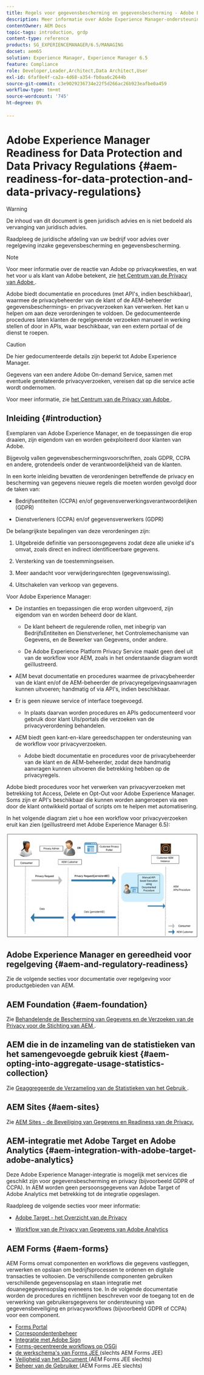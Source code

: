 ```yaml
---
title: Regels voor gegevensbescherming en gegevensbescherming - Adobe Experience Manager-gereedheid
description: Meer informatie over Adobe Experience Manager-ondersteuning voor de verschillende Data Protection and Data Privacy Regulations. Het omvat de algemene gegevensbeschermingsverordening van de EU (GDPR), de California Consumer Privacy Act en de wijze waarop een nieuw AEM-project moet worden uitgevoerd.
contentOwner: AEM Docs
topic-tags: introduction, grdp
content-type: reference
products: SG_EXPERIENCEMANAGER/6.5/MANAGING
docset: aem65
solution: Experience Manager, Experience Manager 6.5
feature: Compliance
role: Developer,Leader,Architect,Data Architect,User
exl-id: 6faf8e4f-ca2a-4d68-a354-fb0aa6c2644b
source-git-commit: c3e9029236734e22f5d266ac26b923eafbe0a459
workflow-type: tm+mt
source-wordcount: '745'
ht-degree: 0%

---
```


# Adobe Experience Manager Readiness for Data Protection and Data Privacy Regulations {#aem-readiness-for-data-protection-and-data-privacy-regulations}

>[!WARNING]
>
>De inhoud van dit document is geen juridisch advies en is niet bedoeld als vervanging van juridisch advies.
>
>Raadpleeg de juridische afdeling van uw bedrijf voor advies over regelgeving inzake gegevensbescherming en gegevensbescherming.

>[!NOTE]
>
>Voor meer informatie over de reactie van Adobe op privacykwesties, en wat het voor u als klant van Adobe betekent, zie [ het Centrum van de Privacy van Adobe ](https://www.adobe.com/privacy.html).

Adobe biedt documentatie en procedures (met API&#39;s, indien beschikbaar), waarmee de privacybeheerder van de klant of de AEM-beheerder gegevensbeschermings- en privacyverzoeken kan verwerken. Het kan u helpen om aan deze verordeningen te voldoen. De gedocumenteerde procedures laten klanten de regelgevende verzoeken manueel in werking stellen of door in APIs, waar beschikbaar, van een extern portaal of de dienst te roepen.

>[!CAUTION]
>
>De hier gedocumenteerde details zijn beperkt tot Adobe Experience Manager.
>
>Gegevens van een andere Adobe On-demand Service, samen met eventuele gerelateerde privacyverzoeken, vereisen dat op die service actie wordt ondernomen.
>
>Voor meer informatie, zie [ het Centrum van de Privacy van Adobe ](https://www.adobe.com/privacy.html).

## Inleiding {#introduction}

Exemplaren van Adobe Experience Manager, en de toepassingen die erop draaien, zijn eigendom van en worden geëxploiteerd door klanten van Adobe.

Bijgevolg vallen gegevensbeschermingsvoorschriften, zoals GDPR, CCPA en andere, grotendeels onder de verantwoordelijkheid van de klanten.

In een korte inleiding bevatten de verordeningen betreffende de privacy en bescherming van gegevens nieuwe regels die moeten worden gevolgd door de taken van:

* Bedrijfsentiteiten (CCPA) en/of gegevensverwerkingsverantwoordelijken (GDPR)

* Dienstverleners (CCPA) en/of gegevensverwerkers (GDPR)

De belangrijkste bepalingen van deze verordeningen zijn:

1. Uitgebreide definitie van persoonsgegevens zodat deze alle unieke id&#39;s omvat, zoals direct en indirect identificeerbare gegevens.

2. Versterking van de toestemmingseisen.

3. Meer aandacht voor verwijderingsrechten (gegevenswissing).

4. Uitschakelen van verkoop van gegevens.

Voor Adobe Experience Manager:

* De instanties en toepassingen die erop worden uitgevoerd, zijn eigendom van en worden beheerd door de klant.

   * De klant beheert de regulerende rollen, met inbegrip van BedrijfsEntiteiten en Dienstverlener, het Controlemechanisme van Gegevens, en de Bewerker van Gegevens, onder andere.

   * De Adobe Experience Platform Privacy Service maakt geen deel uit van de workflow voor AEM, zoals in het onderstaande diagram wordt geïllustreerd.

* AEM bevat documentatie en procedures waarmee de privacybeheerder van de klant en/of de AEM-beheerder de privacyregelgevingsaanvragen kunnen uitvoeren; handmatig of via API&#39;s, indien beschikbaar.

* Er is geen nieuwe service of interface toegevoegd.

   * In plaats daarvan worden procedures en APIs gedocumenteerd voor gebruik door klant UIs/portals die verzoeken van de privacyverordening behandelen.

* AEM biedt geen kant-en-klare gereedschappen ter ondersteuning van de workflow voor privacyverzoeken.

   * Adobe biedt documentatie en procedures voor de privacybeheerder van de klant en de AEM-beheerder, zodat deze handmatig aanvragen kunnen uitvoeren die betrekking hebben op de privacyregels.

Adobe biedt procedures voor het verwerken van privacyverzoeken met betrekking tot Access, Delete en Opt-Out voor Adobe Experience Manager. Soms zijn er API&#39;s beschikbaar die kunnen worden aangeroepen via een door de klant ontwikkeld portaal of scripts om te helpen met automatisering.

In het volgende diagram ziet u hoe een workflow voor privacyverzoeken eruit kan zien (geïllustreerd met Adobe Experience Manager 6.5):

![ de Bescherming van Gegevens en Privacy ](assets/data-protection-and-privacy-01.png)

## Adobe Experience Manager en gereedheid voor regelgeving {#aem-and-regulatory-readiness}

Zie de volgende secties voor documentatie over regelgeving voor productgebieden van AEM.

## AEM Foundation {#aem-foundation}

Zie [ Behandelende de Bescherming van Gegevens en de Verzoeken van de Privacy voor de Stichting van AEM ](/help/sites-administering/handling-gdpr-requests-for-aem-platform.md).

## AEM die in de inzameling van de statistieken van het samengevoegde gebruik kiest {#aem-opting-into-aggregate-usage-statistics-collection}

Zie [ Geaggregeerde de Verzameling van de Statistieken van het Gebruik ](/help/sites-deploying/opt-in-aggregated-usage-statistics.md).

## AEM Sites {#aem-sites}

Zie [ AEM Sites - de Beveiliging van Gegevens en Readiness van de Privacy.](/help/sites-administering/gdpr-compliance-sites.md)

## AEM-integratie met Adobe Target en Adobe Analytics {#aem-integration-with-adobe-target-adobe-analytics}

Deze Adobe Experience Manager-integratie is mogelijk met services die geschikt zijn voor gegevensbescherming en privacy (bijvoorbeeld GDPR of CCPA). In AEM worden geen persoonsgegevens van Adobe Target of Adobe Analytics met betrekking tot de integratie opgeslagen.

Raadpleeg de volgende secties voor meer informatie:

* [ Adobe Target - het Overzicht van de Privacy ](https://developer.adobe.com/target/before-implement/privacy/cmp-privacy-and-general-data-protection-regulation/?lang=en)

* [ Workflow van de Privacy van Gegevens van Adobe Analytics ](https://experienceleague.adobe.com/docs/analytics/admin/admin-tools/data-governance/an-gdpr-workflow.html?lang=nl-NL)

## AEM Forms {#aem-forms}

AEM Forms omvat componenten en workflows die gegevens vastleggen, verwerken en opslaan om bedrijfsprocessen te ordenen en digitale transacties te voltooien. De verschillende componenten gebruiken verschillende gegevensopslag en staan integratie met douanegegevensopslag eveneens toe. In de volgende documentatie worden de procedures en richtlijnen beschreven voor de toegang tot en de verwerking van gebruikersgegevens ter ondersteuning van gegevensbeveiliging en privacyworkflows (bijvoorbeeld GDPR of CCPA) voor een component.

* [Forms Portal](/help/forms/using/forms-portal-handling-user-data.md)
* [Correspondentenbeheer](/help/forms/using/correspondence-management-handling-user-data.md)
* [Integratie met Adobe Sign](/help/forms/using/integration-adobe-sign-handling-user-data.md)
* [Forms-gecentreerde workflows op OSGi](/help/forms/using/forms-workflow-osgi-handling-user-data.md)
* [ de werkschema&#39;s van Forms JEE ](/help/forms/using/forms-workflow-jee-handling-user-data.md) (slechts AEM Forms JEE)
* [ Veiligheid van het Document ](/help/forms/using/document-security-handling-user-data.md) (AEM Forms JEE slechts)
* [ Beheer van de Gebruiker ](/help/forms/using/user-management-handling-user-data.md) (AEM Forms JEE slechts)
